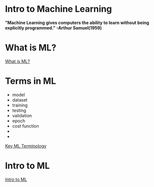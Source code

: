 # Intro to Machine Learning

**”Machine Learning gives computers the ability to learn without being explicitly programmed.” -Arthur Samuel(1959)**

# What is ML?
[What is ML?](https://docs.google.com/presentation/d/1I91hRJ-MZwuH-MZJNKJUBj7Pf4dQ9886AnUkvEWabNI/edit?usp=sharing)

# Terms in ML
* model
* dataset
* training
* testing
* validation
* epoch
* cost function
* 
*
[Key ML Terminology](https://developers.google.com/machine-learning/glossary/)

# Intro to ML
[Intro to ML](https://docs.google.com/presentation/d/1gvPdU1bMKrgd7wFUvkhLyfi9uip5VNUq2rF0sZCosd0/edit?usp=sharing)

